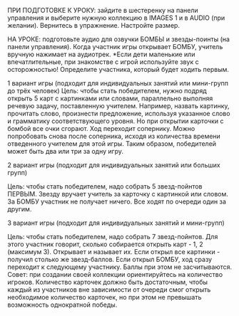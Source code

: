 ПРИ ПОДГОТОВКЕ К УРОКУ: зайдите в шестеренку на панели управления и выберите нужную коллекцию в IMAGES 1 и в AUDIO (при желании). Вернитесь в упражнение. Настройте размер. 

НА УРОКЕ: подготовьте аудио для озвучки БОМБЫ и звезды-поинты (на панели управления). Когда участник игры открывает БОМБУ, учитель вручную нажимает на аудиотрек. *Если дети маленькие или впечатлительные, при знакомстве с игрой используйте звук с осторожностью!
Определите участника, который будет ходить первым.

1 вариант игры (подходит для индивидуальных занятий или мини-групп до трёх человек)
Цель: чтобы стать победителем, нужно подряд открыть 5 карт с картинками или словами, параллельно выполняя речевую задачу, поставленную учителем. Например,
назвать картинку, прочитать слово, произнести предложение, используя указанное слово и грамматику соответствующего уровня.
Но при открытии карточки с бомбой все очки сгорают. Ход переходит сопернику. Можно попробовать снова после соперника, исходя из количества времени отведенного учителем для этой игры. Таким образом, победителей может быть два или три за одну игру.

2 вариант игры (подходит для индивидуальных занятий или больших групп)

Цель: чтобы стать победителем, надо собрать 5 звезд-пойнтов ПЕРВЫМ. Звезду вручает учитель за карточку с картинкой или словом. За БОМБУ участник не получает ничего. Все ходят по очереди один за другим.

3 вариант игры (подходит для индивидуальных занятий и мини-групп)

Цель: чтобы стать победителем, надо собрать 7 звезд-пойнтов. Для этого участник говорит, сколько собирается открыть карт - 1, 2 (максимум 3). Открывает и называет их. Если открыл все картинки - получил столько же звезд-баллов. Если открыл БОМБУ, ход сразу переходит к следующему участнику. Баллы при этом не засчитываются. 
Совет: при создании своей коллекции ориентируйтесь на количество игроков. Количество карточек должно быть достаточным, чтобы каждый из участников вне зависимости от очереди смог открыть необходимое количество карточек, но при этом не превышать возможность однократной победы. 
